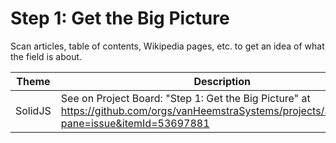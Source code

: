 # Step 1: Get the Big Picture

Scan articles, table of contents, Wikipedia pages, etc. to get an idea of what the field is about.

| Theme | Description |
| -- | -- |
| SolidJS | See on Project Board: "Step 1: Get the Big Picture" at https://github.com/orgs/vanHeemstraSystems/projects/35/views/1?pane=issue&itemId=53697881 |
